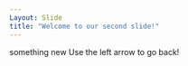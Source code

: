 ```yaml
---
Layout: Slide
title: "Welcome to our second slide!"
---
```

something new
Use the left arrow to go back!
